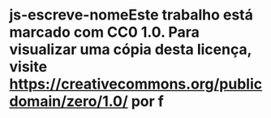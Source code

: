 # js-escreve-nomeEste trabalho está marcado com CC0 1.0. Para visualizar uma cópia desta licença, visite https://creativecommons.org/publicdomain/zero/1.0/ por f
